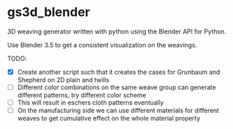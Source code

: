 # gs3d_blender
 3D weaving generator written with python using the Blender API for Python. 

 Use Blender 3.5 to get a consistent visualization on the weavings.
 
 TODO: 
 - [x] Create another script such that it creates the cases for Grunbaum and Shepherd on 2D plain and twills
 - [ ] Different color combinations on the same weave group can generate different patterns, try different color scheme
 - [ ] This will result in eschers cloth patterns eventually
 - [ ] On the manufacturing side we can use different materials for different weaves to get cumulative effect on the whole material property